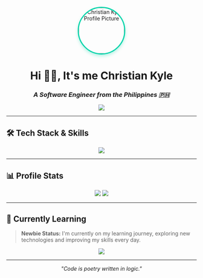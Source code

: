<div align="center">
  <img 
    style="width: 120px; height: 120px; border-radius: 50%; border: 3px solid #00d4aa; box-shadow: 0 4px 8px rgba(0, 212, 170, 0.3);" 
    src="https://pbs.twimg.com/profile_images/1938100981730054144/82V0gGBo_400x400.jpg" 
    alt="Christian Kyle Profile Picture" 
  />
  
  <h1>Hi 👋🏻, It's me Christian Kyle</h1>
  <h3><em>A Software Engineer from the Philippines 🇵🇭</em></h3>
  
  <img src="https://readme-typing-svg.herokuapp.com?font=Fira+Code&pause=1000&center=true&vCenter=true&color=00D4AA&height=30&random=false&width=500&lines=Welcome+to+my+GitHub+profile!;Programming+is+my+passion.;I+love+to+sip+coffee+while+coding.;Building+the+future%2C+one+line+at+a+time."/>
</div>

---

## 🛠️ Tech Stack & Skills

<div align="center">
  <img src="https://skillicons.dev/icons?i=java,php,laravel,postgresql,mysql,supabase,firebase,js,mongodb,express,react,nodejs,python,django,git,github,docker&theme=dark&perline=8"/>
</div>

---

## 📊 Profile Stats

<div align="center">
  <img src="https://komarev.com/ghpvc/?username=riskyle&style=for-the-badge&color=00d4aa"/>
  <img src="https://img.shields.io/badge/dynamic/json?url=https://api.jsonbin.io/v3/b/6870afc24e2901599cffb05a/latest&query=$.record.rizz&label=Random%20PHP%20Rizz&logo=php&style=for-the-badge&color=%23CE422B"/>
</div>

---

## 🌱 Currently Learning

> **Newbie Status:** I'm currently on my learning journey, exploring new technologies and improving my skills every day.

<div align="center">
  <img src="https://img.shields.io/badge/Status-Learning%20%26%20Growing-brightgreen?style=for-the-badge&logo=bookstack&logoColor=white"/>
</div>

---
<!--
<div align="center">
  <img src="https://github-readme-stats.vercel.app/api?username=riskyle&show_icons=true&theme=radical&hide_border=true&bg_color=0d1117&title_color=00d4aa&icon_color=00d4aa&text_color=ffffff"/>
</div>
-->

<div align="center">
  <em>"Code is poetry written in logic."</em>
</div>

<!--
 ###📈 Stats 

 <p align="center">
&emsp;
<img width="48%" src="https://github-readme-stats.vercel.app/api?username=riskyle&show_icons=true&theme=merko&count_private=true&hide_border=true"/>
<img width="48%" src="https://streak-stats.demolab.com/?user=riskyle&theme=merko&hide_border=true"/>
</p> 

### 🔝 Most used languages

&emsp;&emsp;<img src="https://github-readme-stats.vercel.app/api/top-langs/?username=riskyle&layout=compact&hide=java,blade,css,html,scss&theme=merko"/>

### 📈 Productivity Stats

<img src="https://github-profile-summary-cards.vercel.app/api/cards/profile-details?username=riskyle&theme=merko"  display=block width=100% height=auto  alt="1" >
<img src="https://github-readme-activity-graph.vercel.app/graph?username=riskyle&area=true&theme=merko&hide_border=true" display=block width=100% height=auto alt="3">

